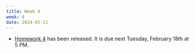 ```yaml
---
title: Week 4
week: 4
date: 2024-02-11
---
```


- [Homework 4](http://prob140.datahub.berkeley.edu/hub/user-redirect/git-pull?repo=https://github.com/stat88/content-sp25&branch=main&subPath=hw/Homework_04.ipynb) has been released. It is due next Tuesday, February 18th at 5 PM.
